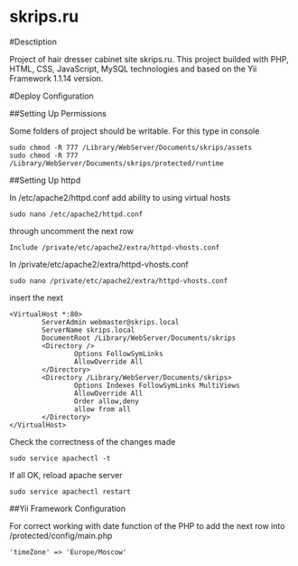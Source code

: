skrips.ru
=========
#Desctiption

Project of hair dresser сabinet site skrips.ru.
This project builded with PHP, HTML, CSS, JavaScript, MySQL technologies and
based on the Yii Framework 1.1.14 version.

#Deploy Configuration

##Setting Up Permissions

Some folders of project should be writable.
For this type in console

~~~
sudo chmod -R 777 /Library/WebServer/Documents/skrips/assets
sudo chmod -R 777 /Library/WebServer/Documents/skrips/protected/runtime
~~~

##Setting Up httpd

In /etc/apache2/httpd.conf add ability to using virtual hosts

~~~
sudo nano /etc/apache2/httpd.conf
~~~

through uncomment the next row

~~~
Include /private/etc/apache2/extra/httpd-vhosts.conf
~~~

In /private/etc/apache2/extra/httpd-vhosts.conf

~~~
sudo nano /private/etc/apache2/extra/httpd-vhosts.conf
~~~

insert the next

~~~
<VirtualHost *:80>
        ServerAdmin webmaster@skrips.local
        ServerName skrips.local
        DocumentRoot /Library/WebServer/Documents/skrips
        <Directory />
                Options FollowSymLinks
                AllowOverride All
        </Directory>
        <Directory /Library/WebServer/Documents/skrips>
                Options Indexes FollowSymLinks MultiViews
                AllowOverride All
                Order allow,deny
                allow from all
        </Directory>
</VirtualHost>
~~~

Check the correctness of the changes made

~~~
sudo service apachectl -t
~~~

If all OK, reload apache server

~~~
sudo service apachectl restart
~~~

##Yii Framework Configuration

For correct working with date function of the PHP to add the next row into /protected/config/main.php

~~~
'timeZone' => 'Europe/Moscow'
~~~
